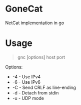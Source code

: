 # GoneCat
NetCat implementation in go

# Usage
> gnc [options] host port

Options:
* -4 - Use IPv4
* -6 - Use IPv6
* -C - Send CRLF as line-ending
* -d - Detach from stdin
* -u - UDP mode

